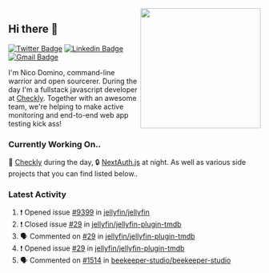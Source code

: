 <img align="right" src="https://user-images.githubusercontent.com/7415984/172472491-91b16eac-fa22-4ecf-92df-d687139fd1f9.gif" width="240" />

## Hi there 👋

[![Twitter Badge](https://img.shields.io/badge/-@ndom91-1ca0f1?style=flat-square&labelColor=1ca0f1&logo=twitter&logoColor=white&link=https://twitter.com/ndom91)](https://twitter.com/ndom91) [![Linkedin Badge](https://img.shields.io/badge/-ndom91-blue?style=flat-square&logo=Linkedin&logoColor=white&link=https://www.linkedin.com/in/ndom91/)](https://www.linkedin.com/in/ndom91/) [![Gmail Badge](https://img.shields.io/badge/-yo@ndo.dev-c14438?style=flat-square&logo=mail.ru&logoColor=white&link=mailto:yo@ndo.dev)](mailto:yo@ndo.dev)

I'm Nico Domino, command-line warrior and open sourcerer. During the day I'm a fullstack javascript developer at [Checkly](https://checklyhq.com). Together with an awesome team, we're helping to make active monitoring and end-to-end web app testing kick ass!

### Currently Working On..

🦝 [Checkly](https://checklyhq.com) during the day, 🔒 [NextAuth.js](https://github.com/nextauthjs/next-auth) at night. As well as various side projects that you can find listed below..

<!--START_SECTION_PROFILE_VIEWS:readme-info-->
<!--END_SECTION_PROFILE_VIEWS:readme-info-->

<!--START_SECTION_DAILY_COMMIT:readme-info-->
<!--END_SECTION_DAILY_COMMIT:readme-info-->

<!--START_SECTION_WEEKLY_COMMIT:readme-info-->
<!--END_SECTION_WEEKLY_COMMIT:readme-info-->

### Latest Activity

<!--START_SECTION:activity-->
1. ❗️ Opened issue [#9399](https://github.com/jellyfin/jellyfin/issues/9399) in [jellyfin/jellyfin](https://github.com/jellyfin/jellyfin)
2. ❗️ Closed issue [#29](https://github.com/jellyfin/jellyfin-plugin-tmdb/issues/29) in [jellyfin/jellyfin-plugin-tmdb](https://github.com/jellyfin/jellyfin-plugin-tmdb)
3. 🗣 Commented on [#29](https://github.com/jellyfin/jellyfin-plugin-tmdb/issues/29) in [jellyfin/jellyfin-plugin-tmdb](https://github.com/jellyfin/jellyfin-plugin-tmdb)
4. ❗️ Opened issue [#29](https://github.com/jellyfin/jellyfin-plugin-tmdb/issues/29) in [jellyfin/jellyfin-plugin-tmdb](https://github.com/jellyfin/jellyfin-plugin-tmdb)
5. 🗣 Commented on [#1514](https://github.com/beekeeper-studio/beekeeper-studio/issues/1514) in [beekeeper-studio/beekeeper-studio](https://github.com/beekeeper-studio/beekeeper-studio)
<!--END_SECTION:activity-->
